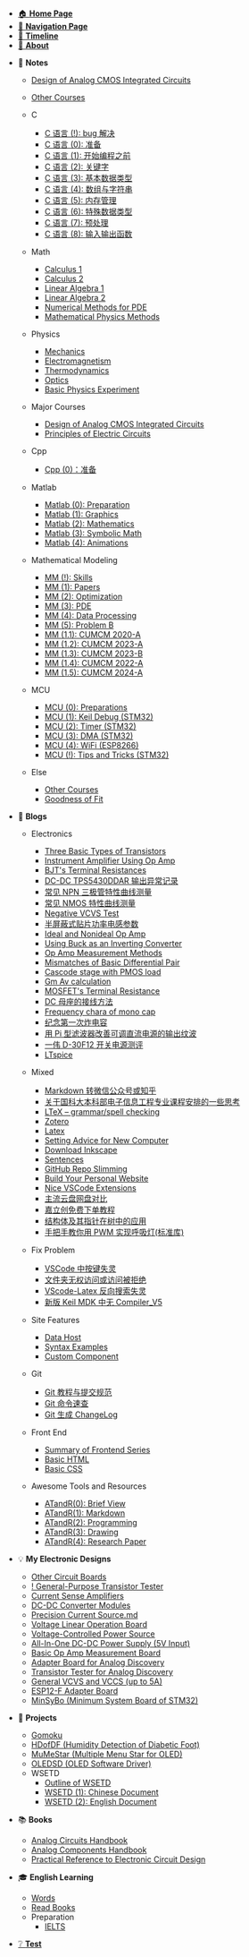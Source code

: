 - [🏠 **Home Page**](HOMEPAGE.md)
- [🔎 **Navigation Page**](_sidebar.md)
- [📃 **Timeline**](TimeLine.md)
- [👋 **About**](README.md)
<!-- - [📰 **To Be Dealing With**](ToBeDealingWith.md) -->


- 📖 **Notes**

    - [Design of Analog CMOS Integrated Circuits](<Notes/MajorCourses/Design of Analog CMOS Integrated Circuits.md>)
    - [Other Courses](Notes/Else/OtherCourses.md)
    - C
        - [C 语言 (!): bug 解决](<Notes/C/CNotes(!)-FixProblems.md>)
        - [C 语言 (0): 准备](<Notes/C/CNotes(0)-Preparation.md>)
        - [C 语言 (1): 开始编程之前](<Notes/C/CNotes(1)-BeforeStarting.md>)
        - [C 语言 (2): 关键字](<Notes/C/CNotes(2)-MemoryAndKeywords.md>)
        - [C 语言 (3): 基本数据类型](<Notes/C/CNotes(3)-DataTypes.md>)
        - [C 语言 (4): 数组与字符串](<Notes/C/CNotes(4)-ArrayAndString.md>)
        - [C 语言 (5): 内存管理](<Notes/C/CNotes(5)-MemoryManagement.md>)
        - [C 语言 (6): 特殊数据类型](<Notes/C/CNotes(6)-SpecialDataTypes.md>)
        - [C 语言 (7): 预处理](<Notes/C/CNotes(7)-Preproccess.md>)
        - [C 语言 (8): 输入输出函数](<Notes/C/CNotes(8)-IOFunctions.md>)
    - Math
        - [Calculus 1](Notes/Math/Calculus1Notes.md)
        - [Calculus 2](Notes/Math/Calculus2Notes.md)
        - [Linear Algebra 1](Notes/Math/LinearAlgebra1Notes.md)
        - [Linear Algebra 2](Notes/Math/LinearAlgebra2Notes.md)
        - [Numerical Methods for PDE](Notes/Math/NumericalMethodsForPDE.md)
        - [Mathematical Physics Methods](Notes/Math/MathematicalPhysicsMathods.md)
    - Physics

        - [Mechanics](Notes/Phisics/Mecanics%20notes.md)
        - [Electromagnetism](Notes/Phisics/Electromegnetism%20Notes.md)
        - [Thermodynamics](Notes/Phisics/Thermodynamics%20notes.md)
        - [Optics](Notes/Phisics/OpticsNotes.md)
        - [Basic Physics Experiment](Notes/Phisics/BasicPhysicsExperiment.md)
    - Major Courses
        - [Design of Analog CMOS Integrated Circuits](<Notes/MajorCourses/Design of Analog CMOS Integrated Circuits.md>)
      - [Principles of Electric Circuits](Notes/MajorCourses/CircuitTheoryNotes.md)
    - Cpp
        - [Cpp (0)：准备](<Notes/Cpp/CppNotes(0)-Preparation.md>)
    - Matlab
        - [Matlab (0): Preparation](<Notes/Matlab/MatlabNotes(0)-Preparation.md>)
        - [Matlab (1): Graphics](<Notes/Matlab/MatlabNotes(1)-Graphics.md>)
        - [Matlab (2): Mathematics](<Notes/Matlab/MatlabNotes(2)-Mathematics.md>)
        - [Matlab (3): Symbolic Math](<Notes/Matlab/MatlabNotes(3)-SymbolicMath.md>)
        - [Matlab (4): Animations](<Notes/Matlab/MatlabNotes(4)-Animations.md>)
    - Mathematical Modeling
        - [MM (!): Skills](<Notes/MathematicalModeling/MM(!)-Skills.md>)
        - [MM (1): Papers](<Notes/MathematicalModeling/MM(1)-Papers.md>)
        - [MM (2): Optimization](<Notes/MathematicalModeling/MM(2)-Optimization.md>)
        - [MM (3): PDE](<Notes/MathematicalModeling/MM(3)-PDE.md>)
        - [MM (4): Data Processing](<Notes/MathematicalModeling/MM(4)-DataProcessing.md>)
        - [MM (5): Problem B](<Notes/MathematicalModeling/MM(5)-ProblemB.md>)
        - [MM (1.1): CUMCM 2020-A](<Notes/MathematicalModeling/MM(1.1)-CUMCM2020A.md>)
        - [MM (1.2): CUMCM 2023-A](<Notes/MathematicalModeling/MM(1.2)-CUMCM2023A.md>)
        - [MM (1.3): CUMCM 2023-B](<Notes/MathematicalModeling/MM(1.3)-CUMCM2023B.md>)
        - [MM (1.4): CUMCM 2022-A](<Notes/MathematicalModeling/MM(1.4)-CUMCM2022A.md>)
        - [MM (1.5): CUMCM 2024-A](<Notes/MathematicalModeling/MM(1.5)-CUMCM2024A.md>)
    - MCU
        - [MCU (0): Preparations](<Notes/MCU/MCUNotes(0)-Preparations.md>)
        - [MCU (1): Keil Debug (STM32)](<Notes/MCU/MCUNotes(1)-KeilDebug(STM32).md>)
        - [MCU (2): Timer (STM32)](<Notes/MCU/MCUNotes(2)-Timer(STM32).md>)
        - [MCU (3): DMA (STM32)](<Notes/MCU/MCUNotes(3)-DMA(STM32).md>)
        - [MCU (4): WiFi (ESP8266)](<Notes/MCU/MCUNotes(4)-WiFi(ESP8266).md>)
        - [MCU (!): Tips and Tricks (STM32)](<Notes/MCU/MCUNotes(!)-TipsAndTricks(STM32).md>)
    - Else
        - [Other Courses](Notes/Else/OtherCourses.md)
        - [Goodness of Fit](Notes/Else/GoodnessOfFit.md)




- 📓 **Blogs**

    - Electronics
        - [Three Basic Types of Transistors](<Blogs/Electronics/Three Basic Types of Transistors.md>)
        - [Instrument Amplifier Using Op Amp](<Blogs/Electronics/Instrument Amplifier Using Op Amp.md>)
        - [BJT's Terminal Resistances](<Blogs/Electronics/BJT's Terminal Resistances.md>)
        - [DC-DC TPS5430DDAR 输出异常记录](<Blogs/Electronics/DC-DC TPS5430DDAR 输出异常记录.md>)
        - [常见 NPN 三极管特性曲线测量](<Blogs/Electronics/常见 NPN 三极管特性曲线测量.md>)
        - [常见 NMOS 特性曲线测量](<Blogs/Electronics/常见 NMOS 特性曲线测量.md>)
        - [Negative VCVS Test](<Blogs/Electronics/Negative VCVS Test.md>)
        - [半屏蔽式贴片功率电感参数](Blogs/Electronics/贴片功率电感相关参数.md)
        - [Ideal and Nonideal Op Amp](<Blogs/Electronics/Ideal and Nonideal Op Amp.md>)
        - [Using Buck as an Inverting Converter](<Blogs/Electronics/Using Buck Topology as an Inverting Converter.md>)
        - [Op Amp Measurement Methods](<Blogs/Electronics/Op Amp Measurement Methods.md>)
        - [Mismatches of Basic Differential Pair](<Blogs/Electronics/[Razavi CMOS] Mismatches of Basic Differential Pair.md>)
        - [Cascode stage with PMOS load](<Blogs/Electronics/[Razavi CMOS] Cascode stage with PMOS load.md>)
        - [Gm Av calculation](<Blogs/Electronics/[Razavi CMOS] Single Stage Gm Av calculation.md>)
        - [MOSFET's Terminal Resistance](<Blogs/Electronics/[Razavi CMOS] MOSFET's Terminal Resistance.md>)
        - [DC 母座的接线方法](<Blogs/Electronics/DC 母座的接线方法.md>)
        - [Frequency chara of mono cap](<Blogs/Electronics/[Analog Comp] Frequency characteristics of monolithic capacitors (独石电容的频率响应).md>)
        - [纪念第一次炸电容](Blogs/Electronics/纪念第一次炸电容.md)
        - [用 Pi 型滤波器改善可调直流电源的输出纹波](Blogs/Electronics/用Pi型滤波器改善可调直流电源的输出纹波.md)
        - [一伟 D-30F12 开关电源测评](<Blogs/Electronics/一伟 D-30F12 开关电源测评.md>)
        - [LTspice](Blogs/Mixed/LTspice.md)
    - Mixed <!-- empty line is necessary to avoid the error -->
        - [Markdown 转微信公众号或知乎](<Blogs/Mixed/Markdown 转微信公众号或知乎.md>)
        - [关于国科大本科部电子信息工程专业课程安排的一些思考](Blogs/Mixed/关于国科大本科部电子信息工程专业课程安排的一些思考.md)
        - [LTeX – grammar/spell checking](Blogs/Mixed/LTEX.md)
        - [Zotero](Blogs/Mixed/Zotero.md)
        - [Latex](Blogs/Mixed/Latex.md)
        - [Setting Advice for New Computer](Blogs/Mixed/SettingAdviceForNewComputer.md)
        - [Download Inkscape](Blogs/Mixed/DownloadInkscape.md)
        - [Sentences](Blogs/Mixed/Sentences.md)
        - [GitHub Repo Slimming](Blogs/Mixed/RepoSlimming.md)
        - [Build Your Personal Website](Blogs/Mixed/BuildYourSite.md)
        - [Nice VSCode Extensions](Blogs/Mixed/Nice%20VSCode%20Extenstions.md)
        - [主流云盘网盘对比](Blogs/Mixed/CloudStorageComparison.md)
        - [嘉立创免费下单教程](Blogs/Mixed/嘉立创免费下单教程.md)
        - [结构体及其指针在树中的应用](Blogs/Mixed/结构体及其指针在树中的应用.md)
        - [手把手教你用 PWM 实现呼吸灯(标准库)](<Blogs/Mixed/手把手教你用PWM实现呼吸灯(标准库).md>)
    - Fix Problem
        - [VSCode 中按键失灵](Blogs/FixProblem/KeypadFailureInVSCode.md)
        - [文件夹无权访问或访问被拒绝](Blogs/FixProblem/FolderPermissionProblem.md)
        - [VScode-Latex 反向搜索失灵](Blogs/FixProblem/VScode-Latex中反向搜索失灵的解决方案.md)
        - [新版 Keil MDK 中无 Compiler_V5](Blogs/FixProblem/新版keil_MDK中无compiler_v5的解决方案.md)

    - Site Features
        - [Data Host](Blogs/SiteFeatures/Data%20Host.md)
        - [Syntax Examples](Blogs/SiteFeatures/Syntax%20Examples.md)
        - [Custom Component](Blogs/SiteFeatures/Custom%20Component.md)
    - Git
        - [Git 教程与提交规范](Blogs/Git/Git教程与提交规范.md)
        - [Git 命令速查](Blogs/Git/Git命令速查.md)
        - [Git 生成 ChangeLog](Blogs/Git/Git生成ChangeLog.md)
    - Front End
        - [Summary of Frontend Series](Blogs/FrontEnd/Summary%20of%20Front%20End%20Series.md)
        - [Basic HTML](Blogs/FrontEnd/Basic%20HTML.md)
        - [Basic CSS](Blogs/FrontEnd/Basic%20CSS.md)
    - Awesome Tools and Resources
        - [ATandR(0): Brief View](<Blogs/ATandR/ATandR(0)-BriefView.md>)
        - [ATandR(1): Markdown](<Blogs/ATandR/ATandR(1)-Markdown.md>)
        - [ATandR(2): Programming](<Blogs/ATandR/ATandR(2)-Programming.md>)
        - [ATandR(3): Drawing](<Blogs/ATandR/ATandR(3)-Drawing.md>)
        - [ATandR(4): Research Paper](<Blogs/ATandR/ATandR(4)-ResearchPaper.md>)



- 💡 **My Electronic Designs**
    - [Other Circuit Boards](<ElectronicDesigns/Other Circuit Boards.md>)
    - [! General-Purpose Transistor Tester](<ElectronicDesigns/General-Purpose Transistor Tester.md>)
    - [Current Sense Amplifiers](<ElectronicDesigns/Current Sense Amplifiers.md>)
    - [DC-DC Converter Modules](<ElectronicDesigns/DC-DC Converter Modules.md>)
    - [Precision Current Source.md](<ElectronicDesigns/Precision Voltage-Controlled Current Source.md>)
    - [Voltage Linear Operation Board](<ElectronicDesigns/Voltage Linear Operation Board.md>)
    - [Voltage-Controlled Power Source](<ElectronicDesigns/Versatile Voltage-Controlled Power Source.md>)
    - [All-In-One DC-DC Power Supply (5V Input)](<ElectronicDesigns/All-In-One DC-DC Power Supply (5V Input).md>)
    - [Basic Op Amp Measurement Board](<ElectronicDesigns/Basic Op Amp Measurement Board.md>)
    - [Adapter Board for Analog Discovery](<ElectronicDesigns/Adapter Board for Analog Discovery.md>)
    - [Transistor Tester for Analog Discovery](<ElectronicDesigns/Transistor Tester for ADx.md>)
    - [General VCVS and VCCS (up to 5A)](<ElectronicDesigns/General VCVS and VCCS (up to 10 A).md>)
    - [ESP12-F Adapter Board](<ElectronicDesigns/ESP12-F Adapter Board.md>)
    - [MinSyBo (Minimum System Board of STM32)](Projects/MinSyBo.md)


- 📝 **Projects**

    - [Gomoku](Projects/Gomoku.md)
    - [HDofDF (Humidity Detection of Diabetic Foot)](Projects/HDofDF.md)
    - [MuMeStar (Multiple Menu Star for OLED)](Projects/MuMeStar.md)
    - [OLEDSD (OLED Software Driver)](Projects/OLEDSD.md)
    - WSETD
        - [Outline of WSETD](Projects/WSETD/OutlineOfWSETD.md)
        - [WSETD (1): Chinese Document](<Projects/WSETD/WSETD(1)-ChineseDocument.md>)
        - [WSETD (2): English Document](<Projects/WSETD/WSETD(2)-EnglishDocument.md>)


<!--     
    - [[] DC-DC Converter (10V~36V to ±12V)](<ElectronicDesigns/DC-DC Converter.md>)
    - [[] Portable Ammeter](<Projects/Portable Ammeter.md>)
    - [[] Multifunctional Voltage and Current Source](<ElectronicDesigns/Multifunctional DC-DC Power Supply.md>)
    - [[] All-in-one Multifunctional DC-DC Power Supply](<ElectronicDesigns/Multifunctional DC-DC Power Supply.md>) 
-->

<!-- 
- 编号先这样写着，未完成的 design 用!号标注，出现两位数后统一在前面加 0 以对齐文本
- 对于一个设计，如果后续有改进，只需加编号，例如 A1 变为 A1-2 (从2开始, 1 为原始设计)
- design 不对原理作介绍, 只给出电路图、原理图、PCB 图和 实物图等, 并给出使用说明和实际测试结果 (或 datasheet)
  也就是说, design 的内容将不会放在 analog circuits manual 中, 而是仅放在 practical reference to manual 中

A: 放在 A 类的是小 design, A 类 design 至少要给出简单的介绍和原理图（或电路图）。
   如果可以，最好给出具体的原理分析、仿真结果、PCB 设计、实物图、实际电路测试结果等。

B: 放在 B 类的是稍大一点的 design, B 类 design 至少要给出较为详细的介绍、结构图 (如果有)、原理图 (或电路图、PCB layout、实物图)
   如果可以，最好给出具体的原理分析、仿真结果、以及最终的 datasheet (实际电路测试结果) 等。


-->


- 📚 **Books**

    - [Analog Circuits Handbook](<Books/Analog Circuits Handbook.md>)
    - [Analog Components Handbook](<Books/Analog Components Handbook.md>)
    - [Practical Reference to Electronic Circuit Design](<Books/Practical Reference to Electronic Circuit Design.md>)

- 🎓 **English Learning**

    - [Words](EnglishLearning/Words.md)
    - [Read Books](EnglishLearning/ReadBooks.md)
    - Preparation
        - [IELTS](EnglishLearning/Preparation/IELTS.md)


- [❔ **Test**](Test.md)
<!-- 🔗 -->
